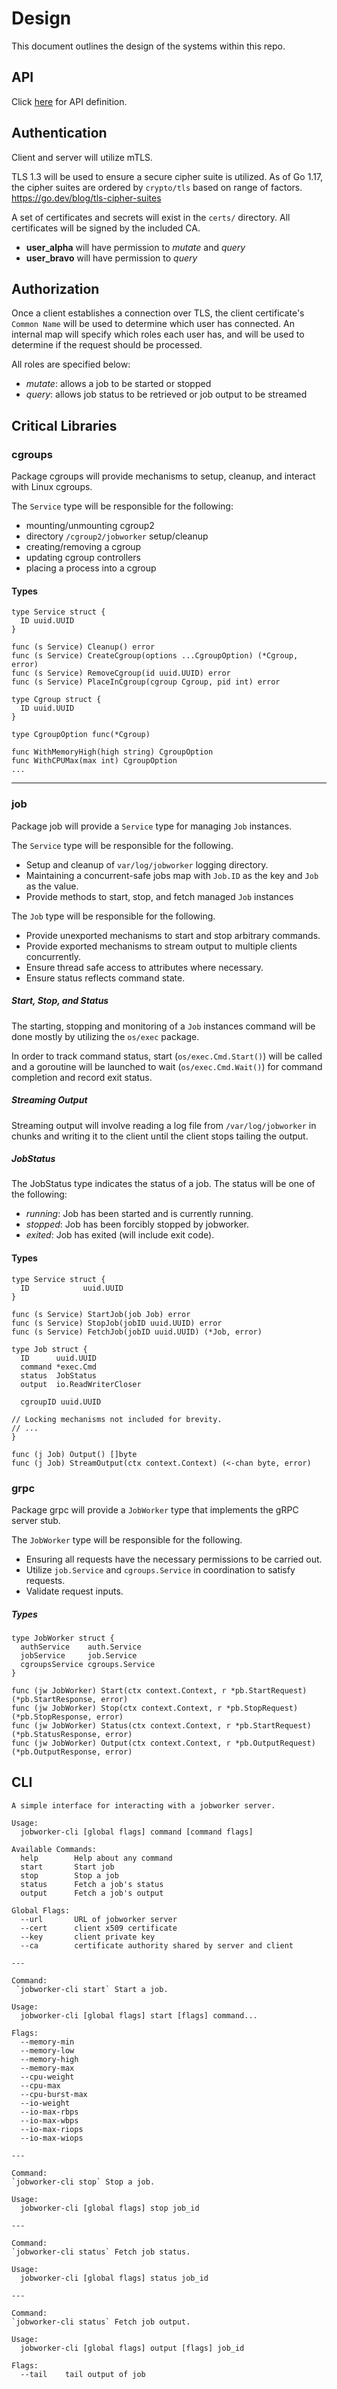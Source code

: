 # Design

This document outlines the design of the systems within this repo.

## API

Click [here](https://github.com/tjper/teleport/blob/design/proto/jobworker/v1/service_api.proto) for API definition.

## Authentication

Client and server will utilize mTLS.

TLS 1.3 will be used to ensure a secure cipher suite is utilized. As of Go 1.17, the cipher suites are ordered by `crypto/tls` based on range of factors. https://go.dev/blog/tls-cipher-suites

A set of certificates and secrets will exist in the `certs/` directory. All certificates will be signed by the included CA.

- **user_alpha** will have permission to *mutate* and *query*
- **user_bravo** will have permission to *query*

## Authorization

Once a client establishes a connection over TLS, the client certificate's `Common Name` will be used to determine which user has connected. An internal map will specify which roles each user has, and will be used to determine if the request should be processed.

All roles are specified below:
- *mutate*: allows a job to be started or stopped
- *query*: allows job status to be retrieved or job output to be streamed

## Critical Libraries

### cgroups

Package cgroups will provide mechanisms to setup, cleanup, and interact with Linux cgroups.

The `Service` type will be responsible for the following:
- mounting/unmounting cgroup2
- directory `/cgroup2/jobworker` setup/cleanup
- creating/removing a cgroup
- updating cgroup controllers
- placing a process into a cgroup

#### Types

```
type Service struct {
  ID uuid.UUID
}

func (s Service) Cleanup() error
func (s Service) CreateCgroup(options ...CgroupOption) (*Cgroup, error)
func (s Service) RemoveCgroup(id uuid.UUID) error
func (s Service) PlaceInCgroup(cgroup Cgroup, pid int) error

type Cgroup struct {
  ID uuid.UUID
}

type CgroupOption func(*Cgroup)

func WithMemoryHigh(high string) CgroupOption
func WithCPUMax(max int) CgroupOption
...
```

---

### job

Package job will provide a `Service` type for managing `Job` instances.

The `Service` type will be responsible for the following.
- Setup and cleanup of `var/log/jobworker` logging directory.
- Maintaining a concurrent-safe jobs map with `Job.ID` as the key and `Job` as the value.
- Provide methods to start, stop, and fetch managed `Job` instances

The `Job` type will be responsible for the following.
- Provide unexported mechanisms to start and stop arbitrary commands.
- Provide exported mechanisms to stream output to multiple clients concurrently.
- Ensure thread safe access to attributes where necessary.
- Ensure status reflects command state.

##### Start, Stop, and Status

The starting, stopping and monitoring of a `Job` instances command will be done mostly by utilizing the `os/exec` package.

In order to track command status, start (`os/exec.Cmd.Start()`) will be called and a goroutine will be launched to wait (`os/exec.Cmd.Wait()`) for command completion and record exit status.

##### Streaming Output

Streaming output will involve reading a log file from `/var/log/jobworker` in chunks and writing it to the client until the client stops tailing the output.

##### JobStatus

The JobStatus type indicates the status of a job. The status will be one of the following:

- *running*: Job has been started and is currently running.
- *stopped*: Job has been forcibly stopped by jobworker.
- *exited*: Job has exited (will include exit code).

#### Types

```
type Service struct {
  ID            uuid.UUID
}

func (s Service) StartJob(job Job) error
func (s Service) StopJob(jobID uuid.UUID) error
func (s Service) FetchJob(jobID uuid.UUID) (*Job, error)

type Job struct {
  ID      uuid.UUID
  command *exec.Cmd
  status  JobStatus
  output  io.ReadWriterCloser

  cgroupID uuid.UUID

// Locking mechanisms not included for brevity.
// ...
}

func (j Job) Output() []byte
func (j Job) StreamOutput(ctx context.Context) (<-chan byte, error)
```


### grpc

Package grpc will provide a `JobWorker` type that implements the gRPC server stub.

The `JobWorker` type will be responsible for the following.
- Ensuring all requests have the necessary permissions to be carried out.
- Utilize `job.Service` and `cgroups.Service` in coordination to satisfy requests.
- Validate request inputs.

##### Types

```
type JobWorker struct {
  authService    auth.Service
  jobService     job.Service
  cgroupsService cgroups.Service
}

func (jw JobWorker) Start(ctx context.Context, r *pb.StartRequest) (*pb.StartResponse, error)
func (jw JobWorker) Stop(ctx context.Context, r *pb.StopRequest) (*pb.StopResponse, error)
func (jw JobWorker) Status(ctx context.Context, r *pb.StartRequest) (*pb.StatusResponse, error)
func (jw JobWorker) Output(ctx context.Context, r *pb.OutputRequest) (*pb.OutputResponse, error)
```


## CLI

```
A simple interface for interacting with a jobworker server.

Usage:
  jobworker-cli [global flags] command [command flags]

Available Commands:
  help        Help about any command
  start       Start job
  stop        Stop a job
  status      Fetch a job's status
  output      Fetch a job's output

Global Flags:
  --url       URL of jobworker server
  --cert      client x509 certificate
  --key       client private key
  --ca        certificate authority shared by server and client

---

Command:
 `jobworker-cli start` Start a job.

Usage:
  jobworker-cli [global flags] start [flags] command...

Flags:
  --memory-min
  --memory-low
  --memory-high
  --memory-max
  --cpu-weight
  --cpu-max
  --cpu-burst-max
  --io-weight
  --io-max-rbps
  --io-max-wbps
  --io-max-riops
  --io-max-wiops

---

Command:
`jobworker-cli stop` Stop a job.

Usage:
  jobworker-cli [global flags] stop job_id

---

Command:
`jobworker-cli status` Fetch job status.

Usage:
  jobworker-cli [global flags] status job_id

---

Command:
`jobworker-cli status` Fetch job output.

Usage:
  jobworker-cli [global flags] output [flags] job_id

Flags:
  --tail    tail output of job
```
